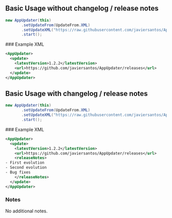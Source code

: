 ## Basic Usage without changelog / release notes
```Java
new AppUpdater(this)
       .setUpdateFrom(UpdateFrom.XML)
       .setUpdateXML("https://raw.githubusercontent.com/javiersantos/AppUpdater/master/app/update.xml")
       .start();
```

### Example XML
```xml
<AppUpdater>
  <update>
    <latestVersion>1.2.2</latestVersion>
    <url>https://github.com/javiersantos/AppUpdater/releases</url>
  </update>
</AppUpdater>
```

## Basic Usage with changelog / release notes
```Java
new AppUpdater(this)
       .setUpdateFrom(UpdateFrom.XML)
       .setUpdateXML("https://raw.githubusercontent.com/javiersantos/AppUpdater/master/app/update-changelog.xml")
       .start();
```

### Example XML
```xml
<AppUpdater>
  <update>
    <latestVersion>1.2.2</latestVersion>
    <url>https://github.com/javiersantos/AppUpdater/releases</url>
    <releaseNotes>
- First evolution
- Second evolution
- Bug fixes
    </releaseNotes>
  </update>
</AppUpdater>
```

### Notes
No additional notes.